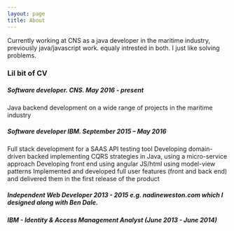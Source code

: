 ```yaml
---
layout: page
title: About
---
```


Currently working at CNS as a java developer in the maritime industry, previously java/javascript work. equaly intrested in both. I just like solving problems.

### Lil bit of CV

##### Software developer. CNS. May 2016 - present

Java backend development on a wide range of projects in the maritime industry

##### Software developer IBM. September 2015 – May 2016

Full stack development for a SAAS API testing tool
Developing domain-driven backed implementing CQRS strategies in Java, using a micro-service approach
Developing front end using angular JS/html using model-view patterns
Implemented and developed full user features (front and back end) and delivered them in the first release of the product

##### Independent Web Developer 2013 - 2015 e.g. nadineweston.com which I designed along with Ben Dale.

##### IBM - Identity & Access Management Analyst (June 2013 - June 2014)
